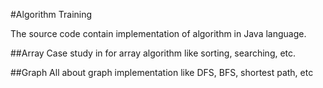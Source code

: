 #Algorithm Training

The source code contain implementation of algorithm in Java language.

##Array
Case study in for array algorithm like sorting, searching, etc.

##Graph
All about graph implementation like DFS, BFS, shortest path, etc